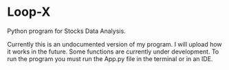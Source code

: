 # Loop-X
Python program for Stocks Data Analysis.

Currently this is an undocumented version of my program. I will upload how it works in the future.
Some functions are currently under development.
To run the program you must run the App.py file in the terminal or in an IDE.
